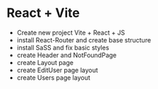 # React + Vite

- Create new project Vite + React + JS
- install React-Router and create base structure
- install SaSS and fix basic styles
- create Header and NotFoundPage
- create Layout page
- create EditUser page layout
- create Users page layout

